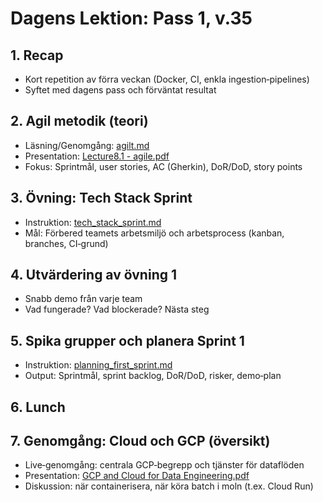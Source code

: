 # Dagens Lektion: Pass 1, v.35

## 1. Recap
- Kort repetition av förra veckan (Docker, CI, enkla ingestion‑pipelines)
- Syftet med dagens pass och förväntat resultat

## 2. Agil metodik (teori)
- Läsning/Genomgång: [agilt.md](./agilt.md)
- Presentation: [Lecture8.1 - agile.pdf](./Lecture8.1%20-%20agile.pdf)
- Fokus: Sprintmål, user stories, AC (Gherkin), DoR/DoD, story points

## 3. Övning: Tech Stack Sprint
- Instruktion: [tech_stack_sprint.md](../../../exercises/tech_stack_sprint.md)
- Mål: Förbered teamets arbetsmiljö och arbetsprocess (kanban, branches, CI‑grund)

## 4. Utvärdering av övning 1
- Snabb demo från varje team
- Vad fungerade? Vad blockerade? Nästa steg

## 5. Spika grupper och planera Sprint 1
- Instruktion: [planning_first_sprint.md](../../../exercises/planning_first_sprint.md)
- Output: Sprintmål, sprint backlog, DoR/DoD, risker, demo‑plan

## 6. Lunch

## 7. Genomgång: Cloud och GCP (översikt)
- Live‑genomgång: centrala GCP‑begrepp och tjänster för dataflöden
- Presentation: [GCP and Cloud for Data Engineering.pdf](./GCP%20and%20Cloud%20for%20Data%20Engineering.pdf)
- Diskussion: när containerisera, när köra batch i moln (t.ex. Cloud Run)


